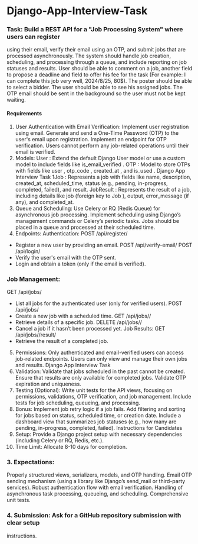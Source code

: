 # Django-App-Interview-Task
### Task: Build a REST API for a "Job Processing System" where users can register
using their email, verify their email using an OTP, and submit jobs that are
processed asynchronously. The system should handle job creation, scheduling,
and processing through a queue, and include reporting on job statuses and
results.
User should be able to comment on a job, another field to propose a deadline and
field to offer his fee for the task (For example: I can complete this job very well,
2024/8/25, 80$). The poster should be able to select a bidder. The user should be
able to see his assigned jobs.
The OTP email should be sent in the background so the user must not be kept
waiting.
#### Requirements
1. User Authentication with Email Verification:
Implement user registration using email.
Generate and send a One-Time Password (OTP) to the user's email upon
registration.
Implement an endpoint for OTP verification.
Users cannot perform any job-related operations until their email is
verified.
2. Models:
User : Extend the default Django User model or use a custom model to
include fields like is_email_verified .
OTP : Model to store OTPs with fields like user , otp_code , created_at , and
is_used .
Django App Interview Task
1Job : Represents a job with fields like name, description, created_at,
scheduled_time, status (e.g., pending, in-progress, completed, failed), and
result.
JobResult : Represents the result of a job, including details like job (foreign
key to Job ), output, error_message (if any), and completed_at.
3. Queue and Scheduling:
Use Celery or RQ (Redis Queue) for asynchronous job processing.
Implement scheduling using Django’s management commands or Celery’s
periodic tasks.
Jobs should be placed in a queue and processed at their scheduled time.
4. Endpoints:
Authentication:
POST /api/register/
- Register a new user by providing an email.
POST /api/verify-email/
POST /api/login/
- Verify the user's email with the OTP sent.
- Login and obtain a token (only if the email is verified).
### Job Management:
GET /api/jobs/
- List all jobs for the authenticated user (only for verified
users).
POST /api/jobs/
- Create a new job with a scheduled time.
GET /api/jobs/<id>/
- Retrieve details of a specific job.
DELETE /api/jobs/<id>/
- Cancel a job if it hasn’t been processed yet.
Job Results:
GET /api/jobs/<id>/result/
- Retrieve the result of a completed job.
5. Permissions:
Only authenticated and email-verified users can access job-related
endpoints.
Users can only view and manage their own jobs and results.
Django App Interview Task
26. Validation:
Validate that jobs scheduled in the past cannot be created.
Ensure that results are only available for completed jobs.
Validate OTP expiration and uniqueness.
7. Testing (Optional):
Write unit tests for the API views, focusing on permissions, validations,
OTP verification, and job management.
Include tests for job scheduling, queueing, and processing.
8. Bonus:
Implement job retry logic if a job fails.
Add filtering and sorting for jobs based on status, scheduled time, or
creation date.
Include a dashboard view that summarizes job statuses (e.g., how many
are pending, in-progress, completed, failed).
Instructions for Candidates
1. Setup: Provide a Django project setup with necessary dependencies
(including Celery or RQ, Redis, etc.).
2. Time Limit: Allocate 8-10 days for completion.
### 3. Expectations:
Properly structured views, serializers, models, and OTP handling.
Email OTP sending mechanism (using a library like Django’s send_mail or
third-party services).
Robust authentication flow with email verification.
Handling of asynchronous task processing, queueing, and scheduling.
Comprehensive unit tests.
### 4. Submission: Ask for a GitHub repository submission with clear setup
instructions.
